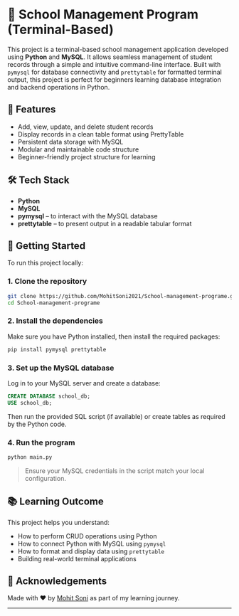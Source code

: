 # 🏫 School Management Program (Terminal-Based)

This project is a terminal-based school management application developed using **Python** and **MySQL**. It allows seamless management of student records through a simple and intuitive command-line interface. Built with `pymysql` for database connectivity and `prettytable` for formatted terminal output, this project is perfect for beginners learning database integration and backend operations in Python.

## 📌 Features

- Add, view, update, and delete student records
- Display records in a clean table format using PrettyTable
- Persistent data storage with MySQL
- Modular and maintainable code structure
- Beginner-friendly project structure for learning

## 🛠️ Tech Stack

- **Python**
- **MySQL**
- **pymysql** – to interact with the MySQL database
- **prettytable** – to present output in a readable tabular format

## 🚀 Getting Started

To run this project locally:

### 1. Clone the repository

```bash
git clone https://github.com/MohitSoni2021/School-management-programe.git
cd School-management-programe
```

### 2. Install the dependencies

Make sure you have Python installed, then install the required packages:

```bash
pip install pymysql prettytable
```

### 3. Set up the MySQL database

Log in to your MySQL server and create a database:

```sql
CREATE DATABASE school_db;
USE school_db;
```

Then run the provided SQL script (if available) or create tables as required by the Python code.

### 4. Run the program

```bash
python main.py
```

> Ensure your MySQL credentials in the script match your local configuration.

## 📚 Learning Outcome

This project helps you understand:

- How to perform CRUD operations using Python
- How to connect Python with MySQL using `pymysql`
- How to format and display data using `prettytable`
- Building real-world terminal applications

## 🙌 Acknowledgements

Made with ❤️ by [Mohit Soni](https://github.com/MohitSoni2021) as part of my learning journey.

---


